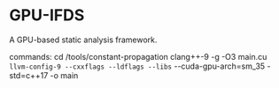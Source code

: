 # GPU-IFDS
A GPU-based static analysis framework.

commands: 
cd /tools/constant-propagation
clang++-9 -g -O3 main.cu `llvm-config-9 --cxxflags --ldflags --libs` --cuda-gpu-arch=sm_35 -std=c++17 -o main